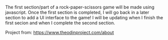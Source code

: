 The first section/part of a rock-paper-scissors game will be made using javascript. Once the first section is completed, I will go back in a later section to add a UI interface to the game! I will be updating when I finish the first secion and when I complete the second section.


Project from: https://www.theodinproject.com/about